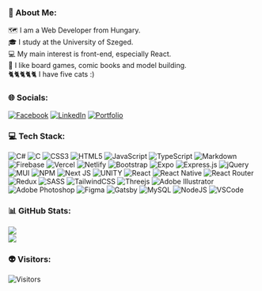 ﻿### 💫 About Me:

🗺️ I am a Web Developer from Hungary.<br>🎓 I study at the University of Szeged.<br>💻 My main interest is front-end, especially React.<br>🎲 I like board games, comic books and model building.<br>🐈🐈🐈🐈🐈 I have five cats :)

### 🌐 Socials:

[![Facebook](https://img.shields.io/badge/Facebook-%231877F2.svg?logo=Facebook&logoColor=white)](https://facebook.com/Pizzaboi87) [![LinkedIn](https://img.shields.io/badge/LinkedIn-%230077B5.svg?logo=linkedin&logoColor=white)](https://linkedin.com/in/peterweiser87) [![Portfolio](https://img.shields.io/badge/-My%20Portfolio-coral)](https://peterweiser.com)

### 💻 Tech Stack:

![C#](https://img.shields.io/badge/c%23-%23239120.svg?style=plastic&logo=c-sharp&logoColor=white) ![C](https://img.shields.io/badge/C-00599C?style=plastic&logo=c&logoColor=white) ![CSS3](https://img.shields.io/badge/css3-%231572B6.svg?style=plastic&logo=css3&logoColor=white) ![HTML5](https://img.shields.io/badge/html5-%23E34F26.svg?style=plastic&logo=html5&logoColor=white) ![JavaScript](https://img.shields.io/badge/javascript-%23323330.svg?style=plastic&logo=javascript&logoColor=%23F7DF1E) ![TypeScript](https://img.shields.io/badge/typescript-%23007ACC.svg?style=plastic&logo=typescript&logoColor=white) ![Markdown](https://img.shields.io/badge/markdown-%23000000.svg?style=plastic&logo=markdown&logoColor=white) ![Firebase](https://img.shields.io/badge/firebase-%23039BE5.svg?style=plastic&logo=firebase) ![Vercel](https://img.shields.io/badge/vercel-%23000000.svg?style=plastic&logo=vercel&logoColor=white) ![Netlify](https://img.shields.io/badge/netlify-%23000000.svg?style=plastic&logo=netlify&logoColor=#00C7B7) ![Bootstrap](https://img.shields.io/badge/bootstrap-%23563D7C.svg?style=plastic&logo=bootstrap&logoColor=white) ![Expo](https://img.shields.io/badge/expo-1C1E24?style=plastic&logo=expo&logoColor=#D04A37) ![Express.js](https://img.shields.io/badge/express.js-%23404d59.svg?style=plastic&logo=express&logoColor=%2361DAFB) ![jQuery](https://img.shields.io/badge/jquery-%230769AD.svg?style=plastic&logo=jquery&logoColor=white) ![MUI](https://img.shields.io/badge/MUI-%230081CB.svg?style=plastic&logo=material-ui&logoColor=white) ![NPM](https://img.shields.io/badge/NPM-%23000000.svg?style=plastic&logo=npm&logoColor=white) ![Next JS](https://img.shields.io/badge/Next-black?style=plastic&logo=next.js&logoColor=white) ![UNITY](https://img.shields.io/badge/Unity-%2320232a.svg?style=plastic&logo=unity&logoColor=white) ![React](https://img.shields.io/badge/react-%2320232a.svg?style=plastic&logo=react&logoColor=%2361DAFB) ![React Native](https://img.shields.io/badge/react_native-%2320232a.svg?style=plastic&logo=react&logoColor=%2361DAFB) ![React Router](https://img.shields.io/badge/React_Router-CA4245?style=plastic&logo=react-router&logoColor=white) ![Redux](https://img.shields.io/badge/redux-%23593d88.svg?style=plastic&logo=redux&logoColor=white) ![SASS](https://img.shields.io/badge/SASS-hotpink.svg?style=plastic&logo=SASS&logoColor=white) ![TailwindCSS](https://img.shields.io/badge/tailwindcss-%2338B2AC.svg?style=plastic&logo=tailwind-css&logoColor=white) ![Threejs](https://img.shields.io/badge/threejs-blue?style=plastic&logo=three.js&logoColor=white) ![Adobe Illustrator](https://img.shields.io/badge/adobeillustrator-%23FF9A00.svg?style=plastic&logo=adobeillustrator&logoColor=white) ![Adobe Photoshop](https://img.shields.io/badge/adobephotoshop-%2331A8FF.svg?style=plastic&logo=adobephotoshop&logoColor=white) ![Figma](https://img.shields.io/badge/figma-%23F24E1E.svg?style=plastic&logo=figma&logoColor=white) ![Gatsby](https://img.shields.io/badge/Gatsby-%23663399.svg?style=plastic&logo=gatsby&logoColor=white) ![MySQL](https://img.shields.io/badge/mysql-%2300f.svg?style=plastic&logo=mysql&logoColor=white) ![NodeJS](https://img.shields.io/badge/node.js-6DA55F?style=plastic&logo=node.js&logoColor=white) ![VSCode](https://img.shields.io/badge/-Visual%20Studio%20Code-007ACC.svg?logo=visual-studio-code&style=plastic)

### 📊 GitHub Stats:

![](https://github-readme-streak-stats.herokuapp.com/?user=Pizzaboi87&theme=solarized-light&hide_border=false)<br/>
![](https://github-readme-stats.vercel.app/api/top-langs/?username=Pizzaboi87&theme=solarized-light&hide_border=false&include_all_commits=true&count_private=true&layout=compact)

### 👽 Visitors:

![Visitors](https://api.visitorbadge.io/api/visitors?path=https%3A%2F%2Fgithub.com%2Fpizzaboi87&labelColor=%23697689&countColor=%23fff4e4&style=plastic&labelStyle=lower)
